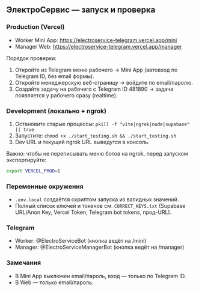 ## ЭлектроСервис — запуск и проверка

### Production (Vercel)
- Worker Mini App: https://electroservice-telegram.vercel.app/mini
- Manager Web: https://electroservice-telegram.vercel.app/manager

Порядок проверки:
1) Откройте из Telegram меню рабочего → Mini App (автовход по Telegram ID, без email формы).
2) Откройте менеджерскую веб-страницу → войдите по email/паролю.
3) Создайте задачу на рабочего с Telegram ID 481890 → задача появляется у рабочего сразу (realtime).

### Development (локально + ngrok)
1) Остановите старые процессы: `pkill -f "vite|ngrok|node|supabase" || true`
2) Запустите: `chmod +x ./start_testing.sh && ./start_testing.sh`
3) Dev URL и текущий ngrok URL выведутся в консоль.

Важно: чтобы не переписывать меню ботов на ngrok, перед запуском экспортируйте:
```bash
export VERCEL_PROD=1
```

### Переменные окружения
- `.env.local` создаётся скриптом запуска из валидных значений.
- Полный список ключей и токенов см. `CORRECT_KEYS.txt` (Supabase URL/Anon Key, Vercel Token, Telegram bot tokens, прод-URL).

### Telegram
- Worker: @ElectroServiceBot (кнопка ведёт на /mini)
- Manager: @ElectroServiceManagerBot (кнопка ведёт на /manager)

### Замечания
- В Mini App выключен email/пароль, вход — только по Telegram ID.
- В Web — только email/пароль.

